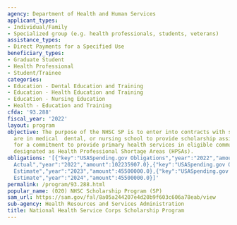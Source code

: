 ```yaml
---
agency: Department of Health and Human Services
applicant_types:
- Individual/Family
- Specialized group (e.g. health professionals, students, veterans)
assistance_types:
- Direct Payments for a Specified Use
beneficiary_types:
- Graduate Student
- Health Professional
- Student/Trainee
categories:
- Education - Dental Education and Training
- Education - Health Education and Training
- Education - Nursing Education
- Health - Education and Training
cfda: '93.288'
fiscal_year: '2022'
layout: program
objective: The purpose of the NHSC SP is to enter into contracts with students who
  are in medical  dental, or nursing school to provide scholarship assistance in return
  for a commitment to provide primary health services in eligible communities of need
  designated as Health Professional Shortage Areas (HPSAs).
obligations: '[{"key":"USASpending.gov Obligations","year":"2022","amount":300319474.0},{"key":"SAM.gov
  Actual","year":"2022","amount":102235907.0},{"key":"USASpending.gov Obligations","year":"2023","amount":2051727.0},{"key":"SAM.gov
  Estimate","year":"2023","amount":45500000.0},{"key":"USASpending.gov Obligations","year":"2024","amount":0.0},{"key":"SAM.gov
  Estimate","year":"2024","amount":45500000.0}]'
permalink: /program/93.288.html
popular_name: (020) NHSC Scholarship Program (SP)
sam_url: https://sam.gov/fal/8a05a244207e4d20b9f603c606a78eab/view
sub-agency: Health Resources and Services Administration
title: National Health Service Corps Scholarship Program
---
```


